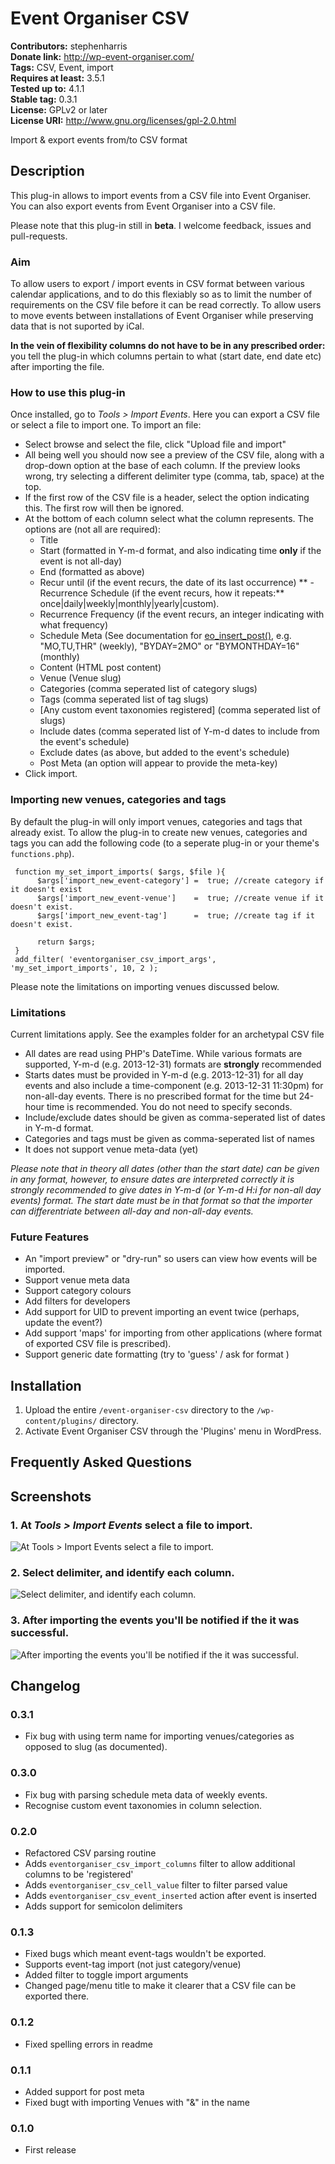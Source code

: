 # Event Organiser CSV #
**Contributors:**      stephenharris  
**Donate link:**       http://wp-event-organiser.com/  
**Tags:** CSV, Event, import  
**Requires at least:** 3.5.1  
**Tested up to:**      4.1.1  
**Stable tag:**        0.3.1  
**License:**           GPLv2 or later  
**License URI:**       http://www.gnu.org/licenses/gpl-2.0.html  

Import & export events from/to CSV format

## Description ##

This plug-in allows to import events from a CSV file into Event Organiser. You can also export events from
Event Organiser into a CSV file.

Please note that this plug-in still in **beta**. I welcome feedback, issues and pull-requests.


### Aim ###
To allow users to export / import events in CSV format between various calendar applications, and to do this flexiably 
so as to limit the number of requirements on the CSV file before it can be read correctly. To allow users to move events 
between installations of Event Organiser while preserving data that is not suported by iCal.

**In the vein of flexibility columns do not have to be in any prescribed order:** you tell the plug-in which columns pertain to what (start date, end date etc)   
after importing the file.


### How to use this plug-in ###

Once installed, go to *Tools > Import Events*. Here you can export a CSV file or select a file to import one. To import an file:
 
* Select browse and select the file, click "Upload file and import"
* All being well you should now see a preview of the CSV file, along with a drop-down option at the base of each column. If the preview looks wrong, try 
selecting a different delimiter type (comma, tab, space) at the top.
* If the first row of the CSV file is a header, select the option indicating this. The first row will then be ignored.
* At the bottom of each column select what the column represents. The options are (not all are required):
  - Title
  - Start (formatted in Y-m-d format, and also indicating time **only** if the event is not all-day)  
  - End (formatted as above)
  - Recur until (if the event recurs, the date of its last occurrence)
**  - Recurrence Schedule (if the event recurs, how it repeats:** once|daily|weekly|monthly|yearly|custom).  
  - Recurrence Frequency (if the event recurs, an integer indicating with what frequency)
  - Schedule Meta (See documentation for [eo_insert_post()](http://codex.wp-event-organiser.com/function-eo_insert_event.html), e.g. "MO,TU,THR" (weekly), "BYDAY=2MO" or "BYMONTHDAY=16" (monthly)
  - Content (HTML post content)
  - Venue (Venue slug)
  - Categories (comma seperated list of category slugs) 
  - Tags (comma seperated list of tag slugs)
  - [Any custom event taxonomies registered] (comma seperated list of slugs)
  - Include dates (comma seperated list of Y-m-d dates to include from the event's schedule)
  - Exclude dates (as above, but added to the event's schedule)
  - Post Meta (an option will appear to provide the meta-key)
 * Click import.
 
 
### Importing new venues, categories and tags ###

By default the plug-in will only import venues, categories and tags that already exist. 
To allow the plug-in to create new venues, categories and tags you can add the following
code (to a seperate plug-in or your theme's `functions.php`).

     function my_set_import_imports( $args, $file ){
          $args['import_new_event-category'] =  true; //create category if it doesn't exist
          $args['import_new_event-venue']    =  true; //create venue if it doesn't exist.
          $args['import_new_event-tag']      =  true; //create tag if it doesn't exist. 
     
          return $args;
     }
     add_filter( 'eventorganiser_csv_import_args', 'my_set_import_imports', 10, 2 );

Please note the limitations on importing venues discussed below. 



### Limitations ###
Current limitations apply. See the examples folder for an archetypal CSV file 

* All dates are read using PHP's DateTime. While various formats are supported, Y-m-d (e.g. 2013-12-31) formats are **strongly** recommended
* Starts dates must be provided in Y-m-d (e.g. 2013-12-31) for all day events and also include a time-component (e.g. 2013-12-31 11:30pm) for non-all-day events. There is no 
prescribed format for the time but 24-hour time is recommended. You do not need to specify seconds.
* Include/exclude dates should be given as comma-seperated list of dates in Y-m-d format.
* Categories and tags must be given as comma-seperated list of names
* It does not support venue meta-data (yet)

*Please note that in theory all dates (other than the start date) can be given in any format, however, to 
ensure dates are interpreted correctly it is strongly recommended to give dates in Y-m-d (or Y-m-d H:i for non-all day events) format. The start 
date must be in that format so that the importer can differentriate between all-day and non-all-day events.*
 

### Future Features ###
* An "import preview" or "dry-run" so users can view how events will be imported.
* Support venue meta data
* Support category colours
* Add filters for developers
* Add support for UID to prevent importing an event twice (perhaps, update the event?)
* Add support 'maps' for importing from other applications (where format of exported CSV file is prescribed).
* Support generic date formatting (try to 'guess' / ask for format )


## Installation ##

1. Upload the entire `/event-organiser-csv` directory to the `/wp-content/plugins/` directory.
2. Activate Event Organiser CSV through the 'Plugins' menu in WordPress.

## Frequently Asked Questions ##


## Screenshots ##

### 1. At *Tools > Import Events* select a file to import. ###
![At *Tools > Import Events* select a file to import.](http://ps.w.org/event-organiser-csv/assets/screenshot-1.png)

### 2. Select delimiter, and identify each column. ###
![Select delimiter, and identify each column.](http://ps.w.org/event-organiser-csv/assets/screenshot-2.png)

### 3. After importing the events you'll be notified if the it was successful. ###
![After importing the events you'll be notified if the it was successful.](http://ps.w.org/event-organiser-csv/assets/screenshot-3.png)



## Changelog ##

### 0.3.1 ###
* Fix bug with using term name for importing venues/categories as opposed to slug (as documented). 

### 0.3.0 ###
* Fix bug with parsing schedule meta data of weekly events.
* Recognise custom event taxonomies in column selection.

### 0.2.0 ###
* Refactored CSV parsing routine
* Adds `eventorganiser_csv_import_columns` filter to allow additional columns to be 'registered'
* Adds `eventorganiser_csv_cell_value` filter to filter parsed value
* Adds `eventorganiser_csv_event_inserted` action after event is inserted
* Adds support for semicolon delimiters 

### 0.1.3 ###
* Fixed bugs which meant event-tags wouldn't be exported.
* Supports event-tag import (not just category/venue)
* Added filter to toggle import arguments
* Changed page/menu title to make it clearer that a CSV file can be exported there. 

### 0.1.2 ###
* Fixed spelling errors in readme

### 0.1.1 ###
* Added support for post meta
* Fixed bugt with importing Venues with "&" in the name

### 0.1.0 ###
* First release
